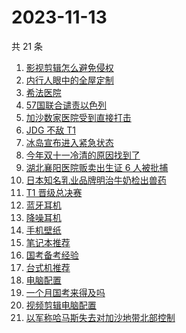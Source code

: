 # 2023-11-13

共 21 条

<!-- BEGIN -->
<!-- 最后更新时间 Mon Nov 13 2023 08:35:28 GMT+0800 (China Standard Time) -->

1. [影视剪辑怎么避免侵权](https://www.zhihu.com/search?q=%E5%BD%B1%E8%A7%86%E5%89%AA%E8%BE%91%E6%80%8E%E4%B9%88%E9%81%BF%E5%85%8D%E4%BE%B5%E6%9D%83)
1. [内行人眼中的全屋定制](https://www.zhihu.com/search?q=%E5%86%85%E8%A1%8C%E4%BA%BA%E7%9C%BC%E4%B8%AD%E7%9A%84%E5%85%A8%E5%B1%8B%E5%AE%9A%E5%88%B6)
1. [希法医院](https://www.zhihu.com/search?q=%E5%B8%8C%E6%B3%95%E5%8C%BB%E9%99%A2)
1. [57国联合谴责以色列](https://www.zhihu.com/search?q=57%E5%9B%BD%E8%81%94%E5%90%88%E8%B0%B4%E8%B4%A3%E4%BB%A5%E8%89%B2%E5%88%97)
1. [加沙数家医院受到直接打击](https://www.zhihu.com/search?q=%E5%8A%A0%E6%B2%99%E6%95%B0%E5%AE%B6%E5%8C%BB%E9%99%A2%E5%8F%97%E5%88%B0%E7%9B%B4%E6%8E%A5%E6%89%93%E5%87%BB)
1. [JDG 不敌 T1](https://www.zhihu.com/search?q=JDG%20%E4%B8%8D%E6%95%8C%20T1)
1. [冰岛宣布进入紧急状态](https://www.zhihu.com/search?q=%E5%86%B0%E5%B2%9B%E5%AE%A3%E5%B8%83%E8%BF%9B%E5%85%A5%E7%B4%A7%E6%80%A5%E7%8A%B6%E6%80%81)
1. [今年双十一冷清的原因找到了](https://www.zhihu.com/search?q=%E4%BB%8A%E5%B9%B4%E5%8F%8C%E5%8D%81%E4%B8%80%E5%86%B7%E6%B8%85%E7%9A%84%E5%8E%9F%E5%9B%A0%E6%89%BE%E5%88%B0%E4%BA%86)
1. [湖北襄阳医院贩卖出生证 6 人被批捕](https://www.zhihu.com/search?q=%E6%B9%96%E5%8C%97%E8%A5%84%E9%98%B3%E5%8C%BB%E9%99%A2%E8%B4%A9%E5%8D%96%E5%87%BA%E7%94%9F%E8%AF%81%206%20%E4%BA%BA%E8%A2%AB%E6%89%B9%E6%8D%95)
1. [日本知名乳业品牌明治牛奶检出兽药](https://www.zhihu.com/search?q=%E6%97%A5%E6%9C%AC%E7%9F%A5%E5%90%8D%E4%B9%B3%E4%B8%9A%E5%93%81%E7%89%8C%E6%98%8E%E6%B2%BB%E7%89%9B%E5%A5%B6%E6%A3%80%E5%87%BA%E5%85%BD%E8%8D%AF)
1. [T1 晋级总决赛](https://www.zhihu.com/search?q=T1%20%E6%99%8B%E7%BA%A7%E6%80%BB%E5%86%B3%E8%B5%9B)
1. [蓝牙耳机](https://www.zhihu.com/search?q=%E8%93%9D%E7%89%99%E8%80%B3%E6%9C%BA)
1. [降噪耳机](https://www.zhihu.com/search?q=%E9%99%8D%E5%99%AA%E8%80%B3%E6%9C%BA)
1. [手机壁纸](https://www.zhihu.com/search?q=%E6%89%8B%E6%9C%BA%E5%A3%81%E7%BA%B8)
1. [笔记本推荐](https://www.zhihu.com/search?q=%E7%AC%94%E8%AE%B0%E6%9C%AC%E6%8E%A8%E8%8D%90)
1. [国考备考经验](https://www.zhihu.com/search?q=%E5%9B%BD%E8%80%83%E5%A4%87%E8%80%83%E7%BB%8F%E9%AA%8C)
1. [台式机推荐](https://www.zhihu.com/search?q=%E5%8F%B0%E5%BC%8F%E6%9C%BA%E6%8E%A8%E8%8D%90)
1. [电脑配置](https://www.zhihu.com/search?q=%E7%94%B5%E8%84%91%E9%85%8D%E7%BD%AE)
1. [一个月国考来得及吗](https://www.zhihu.com/search?q=%E4%B8%80%E4%B8%AA%E6%9C%88%E5%9B%BD%E8%80%83%E6%9D%A5%E5%BE%97%E5%8F%8A%E5%90%97)
1. [视频剪辑电脑配置](https://www.zhihu.com/search?q=%E8%A7%86%E9%A2%91%E5%89%AA%E8%BE%91%E7%94%B5%E8%84%91%E9%85%8D%E7%BD%AE)
1. [以军称哈马斯失去对加沙地带北部控制](https://www.zhihu.com/search?q=%E4%BB%A5%E5%86%9B%E7%A7%B0%E5%93%88%E9%A9%AC%E6%96%AF%E5%A4%B1%E5%8E%BB%E5%AF%B9%E5%8A%A0%E6%B2%99%E5%9C%B0%E5%B8%A6%E5%8C%97%E9%83%A8%E6%8E%A7%E5%88%B6)

<!-- END -->
